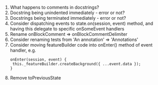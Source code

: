 1. What happens to comments in docstrings?
1. Docstring being unindented immediately - error or not?
1. Docstrings being terminated immediately - error or not?
1. Consider dispatching events to state.on(session, event) method, and having this delegate to specific onSomeEvent handlers
1. Rename onBlockComment => onBlockCommentDelimiter
1. Consider renaming tests from 'An annotation' => 'Annotations'
1. Consider moving featureBuilder code into onEnter() method of event handler, e.g.
   ```
   onEnter(session, event) {
    this._featureBuilder.createBackground({ ...event.data });
   }
   ```
1. Remove toPreviousState
